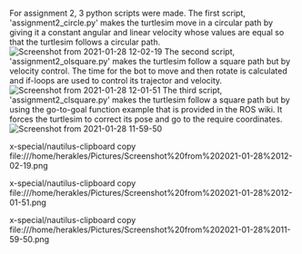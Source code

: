 For assignment 2, 3 python scripts were made.
The first script, 'assignment2_circle.py' makes the turtlesim move in a circular path by giving it a constant angular and linear velocity whose values are equal so that the turtlesim follows a circular path.
![Screenshot from 2021-01-28 12-02-19](https://user-images.githubusercontent.com/48856045/106172705-1f502480-6161-11eb-95f2-40f37688acca.png)
The second script, 'assignment2_olsquare.py' makes the turtlesim follow a square path but by velocity control. The time for the bot to move and then rotate is calculated and if-loops are used to control its trajector and velocity.
![Screenshot from 2021-01-28 12-01-51](https://user-images.githubusercontent.com/48856045/106172964-676f4700-6161-11eb-8bef-b1b740352e18.png)
The third script, 'assignment2_clsquare.py' makes the turtlesim follow a square path but by using the go-to-goal function example that is provided in the ROS wiki. It forces the turtlesim to correct its pose and go to the require coordinates. 
![Screenshot from 2021-01-28 11-59-50](https://user-images.githubusercontent.com/48856045/106172999-70601880-6161-11eb-9aaa-ad4d7ebba542.png)

x-special/nautilus-clipboard
copy
file:///home/herakles/Pictures/Screenshot%20from%202021-01-28%2012-02-19.png

x-special/nautilus-clipboard
copy
file:///home/herakles/Pictures/Screenshot%20from%202021-01-28%2012-01-51.png

x-special/nautilus-clipboard
copy
file:///home/herakles/Pictures/Screenshot%20from%202021-01-28%2011-59-50.png

